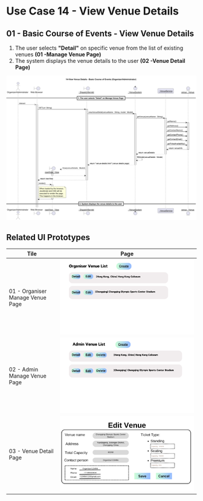 # Use Case 14 - View Venue Details

## 01 - Basic Course of Events - View Venue Details
1. The user selects **"Detail"** on specific venue from the list of existing venues **(01 -Manage Venue Page)**
2. The system displays the venue details to the user **(02 -Venue Detail Page)**

![Use Case Name - Basic Course of Events](/03-design/images/14-view-details-venue.png)

## Related UI Prototypes
| Tile                             | Page                                                                         |
|----------------------------------|------------------------------------------------------------------------------|
| 01 - Organiser Manage Venue Page | ![Organiser Manage Venue Page](/01-requirements/ui/23-organizer-manage-venue.png) |
| 02 - Admin Manage Venue Page     | ![Admin Manage Venue Page](/01-requirements/ui/11-admin-manage-venue.png)         |
| 03 - Venue Detail Page           | ![Venue Detail Page](/01-requirements/ui/18-edit-venue.png)                      |